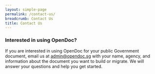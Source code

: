 ```yaml
---
layout: simple-page
permalink: /contact-us/
breadcrumb: Contact Us
title: Contact Us
---
```


### **Interested in using OpenDoc?**

If you are interested in using OpenDoc for your public Government document, email us at [admin@opendoc.sg](mailto:admin@opendoc.sg) with your name, agency, and information about the document you want to build or migrate. We will answer your questions and help you get started.